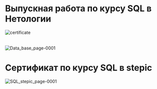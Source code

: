 # Выпускная работа по курсу SQL в Нетологии
![certificate](https://user-images.githubusercontent.com/99894266/194741917-2b1759fc-01f5-497b-8b64-b9d2d0e2fab6.jpg)
<br><br><br>
![Data_base_page-0001](https://user-images.githubusercontent.com/99894266/194744272-c052d83e-0e1e-45e5-a867-d8fefaac7bf0.jpg)


# Сертификат по курсу SQL в stepic
![SQL_stepic_page-0001](https://user-images.githubusercontent.com/99894266/194743743-66616edb-c58c-4b3c-8ec8-52ddcd1c5db3.jpg)
